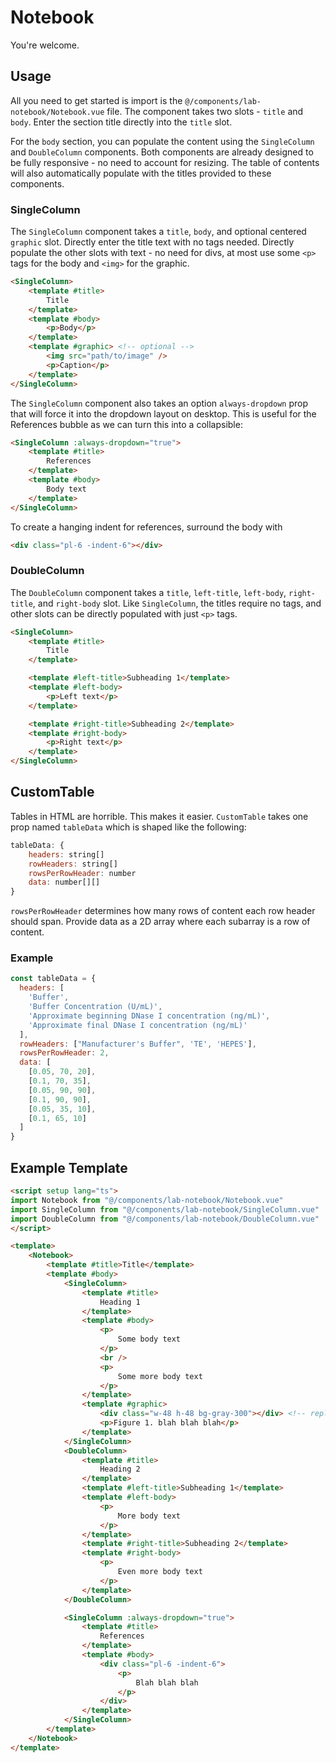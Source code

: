 # Notebook
You're welcome.

## Usage
All you need to get started is import is the `@/components/lab-notebook/Notebook.vue` file.
The component takes two slots - `title` and `body`. Enter the section title directly into the `title` slot.

For the `body` section, you can populate the content using the `SingleColumn` and `DoubleColumn` components.
Both components are already designed to be fully responsive - no need to account for resizing.
The table of contents will also automatically populate with the titles provided to these components.

### SingleColumn

The `SingleColumn` component takes a `title`, `body`, and optional centered `graphic` slot.
Directly enter the title text with no tags needed. Directly populate the other slots with text - no need for divs, at most use some `<p>` tags for the body and `<img>` for the graphic.

```html
<SingleColumn>
    <template #title>
        Title
    </template>
    <template #body>
        <p>Body</p>
    </template>
    <template #graphic> <!-- optional -->
        <img src="path/to/image" />
        <p>Caption</p>
    </template>
</SingleColumn>
```

The `SingleColumn` component also takes an option `always-dropdown` prop that will force it into the dropdown layout on desktop. This is useful for the References bubble as we can turn this into a collapsible:

```html
<SingleColumn :always-dropdown="true">
    <template #title>
        References
    </template>
    <template #body>
        Body text
    </template>
</SingleColumn>
```

To create a hanging indent for references, surround the body with

```html
<div class="pl-6 -indent-6"></div>
```

### DoubleColumn
The `DoubleColumn` component takes a `title`, `left-title`, `left-body`, `right-title`, and `right-body` slot.
Like `SingleColumn`, the titles require no tags, and other slots can be directly populated with just `<p>` tags.

```html
<SingleColumn>
    <template #title>
        Title
    </template>

    <template #left-title>Subheading 1</template>
    <template #left-body>
        <p>Left text</p>
    </template>

    <template #right-title>Subheading 2</template>
    <template #right-body>
        <p>Right text</p>
    </template>
</SingleColumn>
```

## CustomTable
Tables in HTML are horrible. This makes it easier. `CustomTable` takes one prop named `tableData` which is shaped like the following:

```javascript
tableData: {
    headers: string[]
    rowHeaders: string[]
    rowsPerRowHeader: number
    data: number[][]
}
```

`rowsPerRowHeader` determines how many rows of content each row header should span.
Provide data as a 2D array where each subarray is a row of content.

### Example
```javascript
const tableData = {
  headers: [
    'Buffer',
    'Buffer Concentration (U/mL)',
    'Approximate beginning DNase I concentration (ng/mL)',
    'Approximate final DNase I concentration (ng/mL)'
  ],
  rowHeaders: ["Manufacturer's Buffer", 'TE', 'HEPES'],
  rowsPerRowHeader: 2,
  data: [
    [0.05, 70, 20],
    [0.1, 70, 35],
    [0.05, 90, 90],
    [0.1, 90, 90],
    [0.05, 35, 10],
    [0.1, 65, 10]
  ]
}
```

## Example Template

```html
<script setup lang="ts">
import Notebook from "@/components/lab-notebook/Notebook.vue"
import SingleColumn from "@/components/lab-notebook/SingleColumn.vue"
import DoubleColumn from "@/components/lab-notebook/DoubleColumn.vue"
</script>

<template>
    <Notebook>
        <template #title>Title</template>
        <template #body>
            <SingleColumn>
                <template #title>
                    Heading 1
                </template>
                <template #body>
                    <p>
                        Some body text
                    </p>
                    <br />
                    <p>
                        Some more body text
                    </p>
                </template>
                <template #graphic>
                    <div class="w-48 h-48 bg-gray-300"></div> <!-- replace with an <img> -->
                    <p>Figure 1. blah blah blah</p>
                </template>
            </SingleColumn>
            <DoubleColumn>
                <template #title>
                    Heading 2
                </template>
                <template #left-title>Subheading 1</template>
                <template #left-body>
                    <p>
                        More body text
                    </p>
                </template>
                <template #right-title>Subheading 2</template>
                <template #right-body>
                    <p>
                        Even more body text
                    </p>
                </template>
            </DoubleColumn>

            <SingleColumn :always-dropdown="true">
                <template #title>
                    References
                </template>
                <template #body>
                    <div class="pl-6 -indent-6">
                        <p>
                            Blah blah blah
                        </p>
                    </div>
                </template>
            </SingleColumn>
        </template>
    </Notebook>
</template>
```